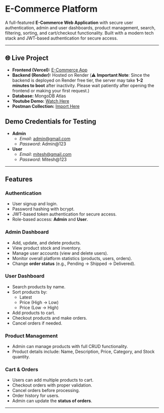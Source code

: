 # E-Commerce Platform

A full-featured **E-Commerce Web Application** with secure user authentication, admin and user dashboards, product management, search, filtering, sorting, and cart/checkout functionality. Built with a modern tech stack and JWT-based authentication for secure access.

---

## 🌐 Live Project

- **Frontend (Vercel):** [E-Commerce App](https://e-commerce-delta-khaki.vercel.app/)  
- **Backend (Render):** Hosted on Render (⚠️ **Important Note**: Since the backend is deployed on Render free tier, the server may take **1–2 minutes to boot** after inactivity. Please wait patiently after opening the frontend or making your first request.)  
- **Database:** MongoDB Atlas  
- **Youtube Demo:** [Watch Here](https://youtu.be/bf49y0Xlcto)
- **Postman Collection:** [Import Here](https://dev-help.postman.co/workspace/My-Workspace~d69904c8-d5d8-451c-862b-e900af2db1fb/collection/38953325-45d10989-b490-4409-b6f2-e203845d909c?action=share&creator=38953325)


## Demo Credentials for Testing
- **Admin**
  - *Email*: admin@gmail.com
  - *Password*: Admin@123
- **User**
  - *Email*: mitesh@gmail.com
  - *Password*: Mitesh@123

---

## Features

### **Authentication**
- User signup and login.
- Password hashing with bcrypt.
- JWT-based token authentication for secure access.
- Role-based access: **Admin** and **User**.

### **Admin Dashboard**
- Add, update, and delete products.
- View product stock and inventory.
- Manage user accounts (view and delete users).
- Monitor overall platform statistics (products, users, orders).
- Change **order status** (e.g., Pending → Shipped → Delivered).

### **User Dashboard**
- Search products by name.
- Sort products by:
  - Latest
  - Price (High → Low)
  - Price (Low → High)
- Add products to cart.
- Checkout products and make orders.
- Cancel orders if needed.

### **Product Management**
- Admin can manage products with full CRUD functionality.
- Product details include: Name, Description, Price, Category, and Stock quantity.

### **Cart & Orders**
- Users can add multiple products to cart.
- Checkout orders with proper validation.
- Cancel orders before processing.
- Order history for users.
- Admin can update the **status of orders**.

---
